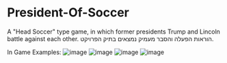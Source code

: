 # President-Of-Soccer
A "Head Soccer" type game, in which former presidents Trump and Lincoln battle against each other.
הוראות הפעלה והסבר מעמיק נמצאים בתיק הפרויקט.


In Game Examples:
![image](https://github.com/saarmz/President-Of-Soccer/assets/89981032/e546599a-7562-4d25-a6ca-fed00418d33f)
![image](https://github.com/saarmz/President-Of-Soccer/assets/89981032/bf3ae049-3bab-4785-82b5-2f7da1b4bfa7)
![image](https://github.com/saarmz/President-Of-Soccer/assets/89981032/762a41a4-c779-43b5-acc3-1829246f2b55)
![image](https://github.com/saarmz/President-Of-Soccer/assets/89981032/90f0737c-a09c-4aaa-89fc-22a70ad9da17)
